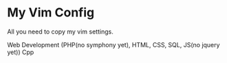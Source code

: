 # My Vim Config

All you need to copy my vim settings.

Web Development (PHP(no symphony yet), HTML, CSS, SQL, JS(no jquery yet))
Cpp
